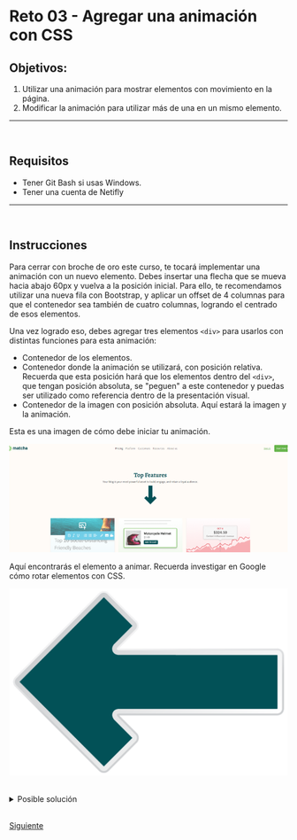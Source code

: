 # Reto 03 - Agregar una animación con CSS

## Objetivos:
1. Utilizar una animación para mostrar elementos con movimiento en la página.
2. Modificar la animación para utilizar más de una en un mismo elemento.

---
<br/>

## Requisitos
- Tener Git Bash si usas Windows.
- Tener una cuenta de Netifly

---
<br/>

## Instrucciones

Para cerrar con broche de oro este curso, te tocará implementar una animación con un nuevo elemento. Debes insertar una flecha que se mueva hacia abajo 60px y vuelva a la posición inicial. Para ello, te recomendamos utilizar una nueva fila con Bootstrap, y aplicar un offset de 4 columnas para que el contenedor sea también de cuatro columnas, logrando el centrado de esos elementos.

Una vez logrado eso, debes agregar tres elementos `<div>` para usarlos con distintas funciones para esta animación:
- Contenedor de los elementos.
- Contenedor donde la animación se utilizará, con posición relativa. Recuerda que esta posición hará que los elementos dentro del `<div>`, que tengan posición absoluta, se "peguen" a este contenedor y puedas ser utilizado como referencia dentro de la presentación visual.
- Contenedor de la imagen con posición absoluta. Aquí estará la imagen y la animación.

Esta es una imagen de cómo debe iniciar tu animación.

![Estado inicial de la animación](../assets/flecha_animada.png)
<br/>

Aquí encontrarás el elemento a animar. Recuerda investigar en Google cómo rotar elementos con CSS.

![Flecha para animar](../assets/green-arrow.png)



<br/>

<details>
  <summary>Posible solución</summary>


  Como lo habíamos comentado en la introducción a este reto, debes insertar una elemento **row**, y después un elemento de ancho col-md-4, con clase offset-md-4, para que sea posible centrar toda la animación sin necesidad de utilizar Flexbox o Grid de manera nativa.

  Ahora, crearemos los elementos con clase `.flecha`, `.flecha-contenedor` y `.flecha-animada`, que funcionarán a nuestro favor para mantener centrado el elemento animado.

```html

<!-- Aquí va el elemento de texto de Top Features -->

<!-- Este es el nuevo elemento que debes insertar -->
      <div class="row">
        <div class="offset-md-4 col-md-4">
          <div class="flecha">
            <div class="flecha-contenedor">
              <div class="flecha-animada">
                <img src="./images/green-arrow.png" alt="Flecha animada">
              </div>
            </div>
          </div>
        </div>
      </div>
<!-- Aquí abajo están las imágenes -->
```

<br/>
Debemos recordar que una de las animaciones más sencillas es mover en un solo eje al elemento. Los elementos de posición, cuando el elemento tiene posición absoluta son la solución: *top*, *bottom*, *left* y *right*. Estas propiedades permiten mover desde la posición inicial en un solo eje, si usas la combinación *top-bottom* o *left-right*. Si quieres moverlo en dos dimensiones (como si lo movieras en diagonal), usarias las dos combinaciones.

Repasando tu material del prework, te diste cuenta que las animaciones no solo son declarar propieades de CSS, sino que debes emplear reglas conocidas como `@keyframes`. Ahí debes colocar los estados que debe tener tu animación según avance en porcentaje.

Las animaciones tienen propiedades que definen la animación: nombre de la regla que aplicarás, duración, veces que se repetirá, dirección y tipo de función de presentación. Ésta última propiedad la debes entender como la forma en que un elemento se moverá al inicio y/o final de un estado de animación.

Vamos a agregar las propiedades CSS para que después nos organicemos con las reglas.

<br/>

```css

.flecha {
  margin: 0 auto;
  height: 130px;
  width: 130px;
  margin-bottom: 35px;

  .flecha-contenedor {
    position: relative;
    height: 150px;
    width: 150px;
    margin-bottom: 65px;

    .flecha-animada {
      position: absolute;
      animation-name: up-and-down;
      animation-duration: 3s;
      animation-timing-function: linear;
      animation-iteration-count: infinite;
      animation-direction: alternate;
      height: 130px;
      width: 130px;

      img {
        width: 130px;
        transform: rotate(-90deg);
      }
    }
  }
/* Aqui pondremos las reglas de @keyframes */
}

```
<br/>

Estos estilos por el momento solo rotan la imagen de la flecha hacia abajo, y todavía no hacen nada porque no hemos definido los diferentes estados de la animación con nombre **"up-and-down"**.

Las reglas `@keyframes` definen esos estados o condiciones. Por ejemplo, si quieres que la flecha baje y vuelva a subir al punto inicial, tienes dos estados. El primer estado te permite tomar la flecha en su estados base, es decir, en la parte superior. Cuando la mueves hacia abajo, el segundo estado es cuando alcanza la posición de 60px abajo de la posición inicial, y el tercer estado es cuando regresa al origen.

Vamos a agregar esta regla.

<br/>

```css

.flecha {
  margin: 0 auto;
  height: 130px;
  width: 130px;
  margin-bottom: 35px;

  .flecha-contenedor {
    position: relative;
    height: 150px;
    width: 150px;
    margin-bottom: 65px;

    .flecha-animada {
      position: absolute;
      animation-name: up-and-down, alrededor;
      animation-duration: 3s;
      animation-timing-function: linear;
      animation-iteration-count: infinite;
      animation-direction: alternate;
      height: 130px;
      width: 130px;

      img {
        width: 130px;
        transform: rotate(-90deg);
      }
    }

/* Estamos agregando la regla de descender y subir al punto inicial */
    @keyframes up-and-down {
      0% {
        top: 0; /* Aquí inicia la animación */
      }

      25% {
        top: -30px; /* Este es el punto donde alcanza la mitad del límite de los 60px, moviéndose hacia abajo */
      }

      50% {
        top: -60px; /* Este es el punto donde alcanza el límite de los 60px */
      }

      75% {
        top: -30px; /* Este es el punto donde alcanza la mitad del límite de los 60px, moviéndose hacia arriba */
      }

      100% {
        top: 0; /* Aquí termina la animación, ubicando el elemento en el punto de inicio */
      }
    }
  }
```
<br/>

Como puedes notar, una animación solo requiere establecer el recorrido de los elementos.

Ahora, ¿podrías hacer una animación que ahora mueva de arriba a abjo la flecha, sino también de lado a lado?. ¡Inténtalo! Es bastante entretenido...

<br/>

```css

.flecha {
  margin: 0 auto;
  height: 130px;
  width: 130px;
  margin-bottom: 35px;

  .flecha-contenedor {
    position: relative;
    height: 150px;
    width: 150px;
    margin-bottom: 65px;

    .flecha-animada {
      position: absolute;
      animation-name: up-and-down, alrededor;
      animation-duration: 3s;
      animation-timing-function: linear;
      animation-iteration-count: infinite;
      animation-direction: alternate;
      height: 130px;
      width: 130px;

      img {
        width: 130px;
        transform: rotate(-90deg);
      }
    }

    @keyframes alrededor {
      from {left: -270px;}
      to {left: 270px;}
    }

    @keyframes up-and-down {
      0% {
        top: 0;
      }

      25% {
        top: -30px;
      }

      50% {
        top: -60px;
      }

      75% {
        top: -30px;
      }

      100% {
        top: 0;
      }
    }
  }

```
<br/>

Solo un pequeño detalle: como verás, el código no está optimizado, ya que usamos dos animaciones definidas por los dos `@keyframe`. Lo hicmos así para que observes cómo podemos utilizar el CSS, siendo esto sólo un ejemplo de cómo puedes dar pequeños detalles extra a tu código y presentar proyecto impactantes con simple CSS.


</details>




<br/>

[Siguiente](../postwork-02/README.md)